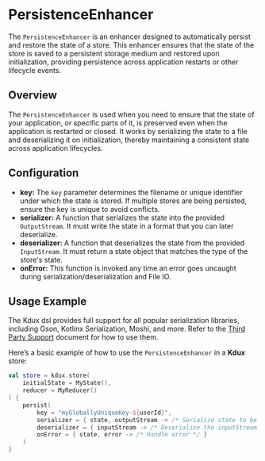 # PersistenceEnhancer

The `PersistenceEnhancer` is an enhancer designed to automatically persist and restore the state of a store. This
enhancer ensures that the state of the store is saved to a persistent storage medium and restored upon initialization,
providing persistence across application restarts or other lifecycle events.

## Overview

The `PersistenceEnhancer` is used when you need to ensure that the state of your application, or specific parts of it,
is preserved even when the application is restarted or closed. It works by serializing the state to a file and
deserializing it on initialization, thereby maintaining a consistent state across application lifecycles.

## Configuration

- **key:** The `key` parameter determines the filename or unique identifier under which the state is stored. If multiple
  stores are being persisted, ensure the key is unique to avoid conflicts.
- **serializer:** A function that serializes the state into the provided `OutputStream`. It must write the state in a
  format that you can later deserialize.
- **deserializer:** A function that deserializes the state from the provided `InputStream`. It must return a state
  object that matches the type of the store's state.
- **onError:** This function is invoked any time an error goes uncaught during serialization/deserialization and File
  IO.

## Usage Example

The Kdux dsl provides full support for all popular serialization libraries, including Gson, Kotlinx Serialization, Moshi,
and more. Refer to the [Third Party Support](third_party_support.md) document for how to use them.

Here’s a basic example of how to use the `PersistenceEnhancer` in a **Kdux** store:

```kotlin
val store = kdux.store(
    initialState = MyState(),
    reducer = MyReducer()
) {
    persist(
        key = "myGloballyUniqueKey-${userId}",
        serializer = { state, outputStream -> /* Serialize state to be written to storage */ },
        deserializer = { inputStream -> /* Deserialize the inputStream into the proper state */ },
        onError = { state, error -> /* Handle error */ }
    )
}
```